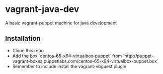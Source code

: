 vagrant-java-dev
================

A basic vagrant-puppet machine for java development

## Installation

<ul>
	<li>Clone this repo</li>
  <li>Add the box `centos-65-x64-virtualbox-puppet` from `http://puppet-vagrant-boxes.puppetlabs.com/centos-65-x64-virtualbox-puppet.box`</li>
  <li>Remember to include install the vagrant-vbguest plugin</li>
</ul>